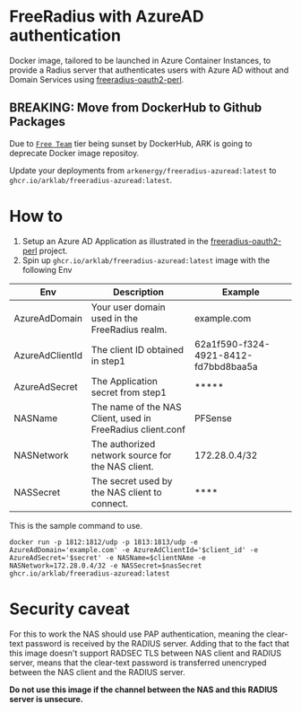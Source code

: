 # FreeRadius with AzureAD authentication

Docker image, tailored to be launched in Azure Container Instances, to provide a Radius server that authenticates users with Azure AD without and Domain Services using [freeradius-oauth2-perl](https://github.com/jimdigriz/freeradius-oauth2-perl).

## BREAKING: Move from DockerHub to Github Packages

Due to [`Free Team`](https://www.docker.com/blog/we-apologize-we-did-a-terrible-job-announcing-the-end-of-docker-free-teams/) tier being sunset by DockerHub, ARK is going to deprecate Docker image repositoy.

Update your deployments from `arkenergy/freeradius-azuread:latest` to `ghcr.io/arklab/freeradius-azuread:latest`.


# How to

1. Setup an Azure AD Application as illustrated in the [freeradius-oauth2-perl](https://github.com/jimdigriz/freeradius-oauth2-perl) project.
2. Spin up `ghcr.io/arklab/freeradius-azuread:latest` image with the following Env

| Env | Description | Example |
|--|--|--|
| AzureAdDomain | Your user domain used in the FreeRadius realm. | example.com |
| AzureAdClientId | The client ID obtained in step1 | 62a1f590-f324-4921-8412-fd7bbd8baa5a |
| AzureAdSecret | The Application secret from step1 | ***** |
| NASName | The name of the NAS Client, used in FreeRadius client.conf | PFSense |
| NASNetwork | The authorized network source for the NAS client. | 172.28.0.4/32 |
| NASSecret | The secret used by the NAS client to connect. | **** |

This is the sample command to use.

```
docker run -p 1812:1812/udp -p 1813:1813/udp -e AzureAdDomain='example.com' -e AzureAdClientId='$client_id' -e AzureAdSecret='$secret' -e NASName=$clientNAme -e NASNetwork=172.28.0.4/32 -e NASSecret=$nasSecret ghcr.io/arklab/freeradius-azuread:latest
```

# Security caveat

For this to work the NAS should use PAP authentication, meaning the clear-text password is received by the RADIUS server.
Adding that to the fact that this image doesn't support RADSEC TLS between NAS client and RADIUS server, means that the clear-text password is transferred unencryped between the NAS client and the RADIUS server.

**Do not use this image if the channel between the NAS and this RADIUS server is unsecure.**
